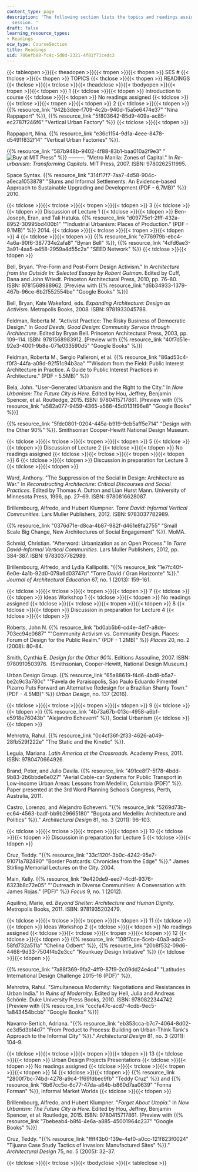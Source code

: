 ```yaml
---
content_type: page
description: 'The following section lists the topics and readings assigned for each
  session. '
draft: false
learning_resource_types:
- Readings
ocw_type: CourseSection
title: Readings
uid: 706efb88-fc4c-5d8d-2321-4f81f71cedc3
---
```

{{< tableopen >}}{{< theadopen >}}{{< tropen >}}{{< thopen >}}
SES #
{{< thclose >}}{{< thopen >}}
TOPICS
{{< thclose >}}{{< thopen >}}
READINGS
{{< thclose >}}{{< trclose >}}{{< theadclose >}}{{< tbodyopen >}}{{< tropen >}}{{< tdopen >}}
1
{{< tdclose >}}{{< tdopen >}}
Introduction to course
{{< tdclose >}}{{< tdopen >}}
No readings assigned
{{< tdclose >}}{{< trclose >}}{{< tropen >}}{{< tdopen >}}
2
{{< tdclose >}}{{< tdopen >}}
{{% resource_link "942b3dee-f709-4c2b-940d-15a5e6474e37" "Nina Rappaport" %}}, {{% resource_link "5f803642-85d9-409a-ac85-ec2787f246f6" "Vertical Urban Factory" %}}
{{< tdclose >}}{{< tdopen >}}

Rappaport, Nina. {{% resource_link "e36c1154-9d1a-4eee-8478-d5491f832f14" "Vertical Urban Factories" %}}.

{{% resource_link "587b948b-9402-4f88-83b1-baa010a2f9e3" "![Buy at MIT Press](/images/mp_logo.gif)" %}} ———. "Metro Manila: Zones of Capital." In *Re-urbanism: Transforming Capitals*. MIT Press, 2007. ISBN: 9780262511995.

Space Syntax. {{% resource_link "314f17f7-7aa7-4d58-904c-a6eca1053878" "Slums and Informal Settlements: An Evidence-based Approach to Sustainable Upgrading and Development (PDF - 6.7MB)" %}} 2010.

{{< tdclose >}}{{< trclose >}}{{< tropen >}}{{< tdopen >}}
3
{{< tdclose >}}{{< tdopen >}}
Discussion of Lecture 1
{{< tdclose >}}{{< tdopen >}}
Ben-Joseph, Eran, and Tali Hatuka. {{% resource_link "d09775e1-2fff-432a-8952-30995bd400b1" "\"Industrial Urbanism: Places of Production.\" (PDF - 9.1MB)" %}} 2014.
{{< tdclose >}}{{< trclose >}}{{< tropen >}}{{< tdopen >}}
4
{{< tdclose >}}{{< tdopen >}}
{{% resource_link "e776979b-ebc4-4a6a-90f6-387734e2afa8" "Byran Bell" %}}, {{% resource_link "4dfd6ae3-3a91-4aa5-a458-2959a4d55c2a" "SEED Network" %}}
{{< tdclose >}}{{< tdopen >}}

Bell, Bryan. "Pre-Form and Post-Form Design Activism." In *Architecture from the Outside In: Selected Essays by Robert Gutman*. Edited by Cuff, Dana and John Wriedt. Princeton Architectural Press, 2010, pp. 76–80. ISBN: 9781568988962. \[Preview with {{% resource_link "d6b34933-1379-467b-96ce-6b2f552554be" "Google Books" %}}\]

Bell, Bryan, Kate Wakeford, eds. *Expanding Architecture: Design as Activism*. Metropolis Books, 2008. ISBN: 9781933045788.

Feldman, Roberta M. "Activist Practice: The Risky Business of Democratic Design." In *Good Deeds, Good Design: Community Service through Architecture*. Edited by Bryan Bell. Princeton Architectural Press, 2003, pp. 109–114. ISBN: 9781568983912. \[Preview with {{% resource_link "40f7d51e-92e3-4001-9b8e-071e033590d5" "Google Books" %}}\]

Feldman, Roberta M., Sergio Palleroni, et al. {{% resource_link "86ad53c4-f0f3-44fa-a09d-92f51c94b3aa" "\"Wisdom from the Field: Public Interest Architecture in Practice. A Guide to Public Interest Practices in Architecture.\" (PDF - 5.5MB)" %}}

Bela, John. "User-Generated Urbanism and the Right to the City." In *Now Urbanism: The Future City is Here*. Edited by Hou, Jeffrey, Benjamin Spencer, et al. Routledge, 2015. ISBN: 9780415717861. \[Preview with {{% resource_link "a582a077-9459-4365-a566-45d0131f96e8" "Google Books" %}}\]

{{% resource_link "5fdc0801-0204-445a-b919-9cb5aff5e714" "Design with the Other 90%" %}}. Smithsonian Cooper-Hewitt National Design Museum.

{{< tdclose >}}{{< trclose >}}{{< tropen >}}{{< tdopen >}}
5
{{< tdclose >}}{{< tdopen >}}
Discussion of Lecture 2
{{< tdclose >}}{{< tdopen >}}
No readings assigned
{{< tdclose >}}{{< trclose >}}{{< tropen >}}{{< tdopen >}}
6
{{< tdclose >}}{{< tdopen >}}
Discussion in preparation for Lecture 3
{{< tdclose >}}{{< tdopen >}}

Ward, Anthony. "The Suppression of the Social in Design: Architecture as War." In *Reconstructing Architecture: Critical Discourses and Social Practices.* Edited by Thomas A. Dutton and Lian Hurst Mann. University of Minnesota Press, 1996, pp. 27–69. ISBN: 9780816628087.

Brillembourg, Alfredo, and Hubert Klumpner. *Torre David: Informal Vertical Communities.* Lars Muller Publishers, 2012. ISBN: 9783037782989.

{{% resource_link "0376d71e-d8ca-4b87-982f-d461e8fa2755" "Small Scale Big Change, New Architectures of Social Engagement" %}}. MoMA.

Schmid, Christian. "Afterword: Urbanization as an Open Process." In *Torre David–Informal Vertical Communities*. Lars Muller Publishers, 2012, pp. 384-387. ISBN: 9783037782989.

Brillembourg, Alfredo, and Lydia Kallipoliti. "{{% resource_link "1e7fc40f-6e0e-4a1b-92d0-079a6d03747d" "Torre David / Gran Horizonte" %}}." *Journal of Architectural Education* 67, no. 1 (2013): 159–161.

{{< tdclose >}}{{< trclose >}}{{< tropen >}}{{< tdopen >}}
7
{{< tdclose >}}{{< tdopen >}}
Ideas Workshop 1
{{< tdclose >}}{{< tdopen >}}
No readings assigned
{{< tdclose >}}{{< trclose >}}{{< tropen >}}{{< tdopen >}}
8
{{< tdclose >}}{{< tdopen >}}
Discussion in preparation for Lecture 4
{{< tdclose >}}{{< tdopen >}}

Roberts, John N. {{% resource_link "bd0ab5b6-cd4e-4ef7-a8de-703ec94e0687" "\"Community Activism vs. Community Design. Places: Forum of Design for the Public Realm.\" (PDF - 1.2MB)" %}} *Places* 20, no. 2 (2008): 80–84.

Smith, Cynthia E. *Design for the Other 90%*. Editions Assouline, 2007. ISBN: 9780910503976.  (Smithsonian, Cooper-Hewitt, National Design Museum.)

Urban Design Group. {{% resource_link "65a88619-f4d6-4bd8-b5a7-be2c9c3a780c" "\"Favela de Paraisopolis, Sao Paulo Eduardo Pimentel Pizarro Puts Forward an Alternative Redesign for a Brazilian Shanty Town.\" (PDF - 4.5MB)" %}} *Urban Design*, no. 137 (2016).

{{< tdclose >}}{{< trclose >}}{{< tropen >}}{{< tdopen >}}
9
{{< tdclose >}}{{< tdopen >}}
{{% resource_link "4b73a67b-013c-4958-a6bf-e5918e76043b" "Alejandro Echeverri" %}}, Social Urbanism
{{< tdclose >}}{{< tdopen >}}

Mehrotra, Rahul. {{% resource_link "0c4cf36f-2f33-4626-a049-28fb529f222e" "The Static and the Kinetic" %}}.

Leguia, Mariana. *Latin America at the Crossroads.* Academy Press, 2011. ISBN: 9780470664926.

Brand, Peter, and Julio Davila. {{% resource_link "491ce8f7-5f78-4bdd-9b83-2b6bbde6e027" "Aerial Cable-car Systems for Public Transport in Low-income Urban Areas: Lessons from Medellin, Columbia (PDF)" %}}. Paper presented at the 3rd Word Planning Schools Congress, Perth, Australia, 2011.

Castro, Lorenzo, and Alejandro Echeverri. "{{% resource_link "5269d73b-ec64-4563-badf-bb9b29665180" "Bogota and Medellin: Architecture and Politics" %}}." *Architectural Design* 81, no. 3 (2011): 96–103.

{{< tdclose >}}{{< trclose >}}{{< tropen >}}{{< tdopen >}}
10
{{< tdclose >}}{{< tdopen >}}
Discussion in preparation for Lecture 5
{{< tdclose >}}{{< tdopen >}}

Cruz, Teddy. "{{% resource_link "33c1120f-3b0c-4242-95e7-91071a782490" "Border Postcards: Chronicles from the Edge" %}}." James Stirling Memorial Lectures on the City. 2004.

Main, Kelly. {{% resource_link "9e420de9-eed7-4cdf-9376-6323b8c72e05" "\"Outreach in Diverse Communities: A Conversation with James Rojas.\" (PDF)" %}} *Focus* 9, no. 1 (2012).

Aquilino, Marie, ed. *Beyond Shelter: Architecture and Human Dignity*. Metropolis Books, 2011. ISBN: 9781935202479.

{{< tdclose >}}{{< trclose >}}{{< tropen >}}{{< tdopen >}}
11
{{< tdclose >}}{{< tdopen >}}
Ideas Workshop 2
{{< tdclose >}}{{< tdopen >}}
No readings assigned
{{< tdclose >}}{{< trclose >}}{{< tropen >}}{{< tdopen >}}
12
{{< tdclose >}}{{< tdopen >}}
{{% resource_link "108f7cce-5ceb-40a3-adc3-58fd732a511a" "Chelina Odbert" %}}, {{% resource_link "20b8f532-09d6-4468-9d33-7504f4b2e3cc" "Kounkuey Design Initiative" %}}
{{< tdclose >}}{{< tdopen >}}

{{% resource_link "7a88f369-9fa2-4ff9-87f9-2c09dd24e4c4" "Latitudes International Design Challenge 2015–16 (PDF)" %}}.

Mehrotra, Rahul. "Simultaneous Modernity: Negotiations and Resistances in Urban India." In *Ruins of Modernity*. Edited by Hell, Julia and Andreas Schönle. Duke University Press Books, 2010. ISBN: 9780822344742. \[Preview with {{% resource_link "cccfa47c-acd7-4cdb-9ec5-1a843454bcbb" "Google Books" %}}\]

Navarro-Sertich, Adriana. "{{% resource_link "eb353cca-b7c7-4064-8d02-ce3d5d3b14d7" "From Product to Process: Building on Urban-Think Tank's Approach to the Informal City" %}}." *Architectural Design* 81, no. 3 (2011): 104–9.

{{< tdclose >}}{{< trclose >}}{{< tropen >}}{{< tdopen >}}
13
{{< tdclose >}}{{< tdopen >}}
Urban Design Projects Presentations
{{< tdclose >}}{{< tdopen >}}
No readings assigned
{{< tdclose >}}{{< trclose >}}{{< tropen >}}{{< tdopen >}}
14
{{< tdclose >}}{{< tdopen >}}
{{% resource_link "2800f7bc-74bd-4278-a9c4-1f69fdbec9fb" "Teddy Cruz" %}} and {{% resource_link "6b67cc5e-6c77-47da-a84b-b860d7aa0639" "Fonna Forman" %}}, Informal Market Worlds
{{< tdclose >}}{{< tdopen >}}

Brillembourg, Alfredo, and Hubert Klumpner. "*Forget About Utopia*." In *Now Urbanism: The Future City is Here*. Edited by Hou, Jeffrey, Benjamin Spencer, et al. Routledge, 2015. ISBN: 9780415717861. \[Preview with {{% resource_link "7bebeab4-b8f4-4e6a-a885-45001964c237" "Google Books" %}}\]

Cruz, Teddy. "{{% resource_link "ffff43b0-139e-4ef0-a0cc-121f823f0024" "Tijuana Case Study Tactics of Invasion: Manufactured Sites" %}}." *Architectural Design* 75, no. 5 (2005): 32–37.

{{< tdclose >}}{{< trclose >}}{{< tbodyclose >}}{{< tableclose >}}